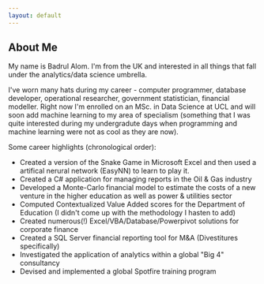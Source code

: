 ```yaml
---
layout: default
---
```


## About Me

My name is Badrul Alom. I'm from the UK and interested in all things that fall under the analytics/data science umbrella.

I've worn many hats during my career - computer programmer, database developer, operational researcher, government statistician, financial modeller. Right now I'm enrolled on an MSc. in Data Science at UCL and will soon add machine learning to my area of specialism (something that I was quite interested during my undergradute days when programming and machine learning were not as cool as they are now). 

Some career highlights (chronological order):
* Created a version of the Snake Game in Microsoft Excel and then used a artifical nerural network (EasyNN) to learn to play it.
* Created a C# application for managing reports in the Oil & Gas industry 
* Developed a Monte-Carlo financial model to estimate the costs of a new venture in the higher education as well as power & utilities sector
* Computed Contextualized Value Added scores for the Department of Education (I didn't come up with the methodology I hasten to add)
* Created numerous(!) Excel/VBA/Database/Powerpivot solutions for corporate finance
* Created a SQL Server financial reporting tool for M&A (Divestitures specifically)
* Investigated the application of analytics within a global "Big 4" consultancy
* Devised and implemented a global Spotfire training program
